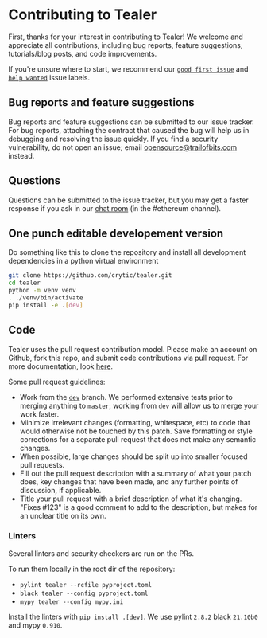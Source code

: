 # Contributing to Tealer
First, thanks for your interest in contributing to Tealer! We welcome and appreciate all contributions, including bug reports, feature suggestions, tutorials/blog posts, and code improvements.

If you're unsure where to start, we recommend our [`good first issue`](https://github.com/crytic/tealer/issues?q=is%3Aissue+is%3Aopen+label%3A%22good+first+issue%22) and [`help wanted`](https://github.com/crytic/tealer/issues?q=is%3Aissue+is%3Aopen+label%3A%22help+wanted%22) issue labels.

## Bug reports and feature suggestions
Bug reports and feature suggestions can be submitted to our issue tracker. For bug reports, attaching the contract that caused the bug will help us in debugging and resolving the issue quickly. If you find a security vulnerability, do not open an issue; email opensource@trailofbits.com instead.

## Questions
Questions can be submitted to the issue tracker, but you may get a faster response if you ask in our [chat room](https://empireslacking.herokuapp.com/) (in the #ethereum channel).

## One punch editable developement version
Do something like this to clone the repository and install all development dependencies in a python virtual environment
```bash
git clone https://github.com/crytic/tealer.git
cd tealer
python -m venv venv
. ./venv/bin/activate
pip install -e .[dev]
```


## Code
Tealer uses the pull request contribution model. Please make an account on Github, fork this repo, and submit code contributions via pull request. For more documentation, look [here](https://guides.github.com/activities/forking/).

Some pull request guidelines:

- Work from the [`dev`](https://github.com/crytic/tealer/tree/dev) branch. We performed extensive tests prior to merging anything to `master`, working from `dev` will allow us to merge your work faster.
- Minimize irrelevant changes (formatting, whitespace, etc) to code that would otherwise not be touched by this patch. Save formatting or style corrections for a separate pull request that does not make any semantic changes.
- When possible, large changes should be split up into smaller focused pull requests.
- Fill out the pull request description with a summary of what your patch does, key changes that have been made, and any further points of discussion, if applicable.
- Title your pull request with a brief description of what it's changing. "Fixes #123" is a good comment to add to the description, but makes for an unclear title on its own.

### Linters

Several linters and security checkers are run on the PRs.

To run them locally in the root dir of the repository:

- `pylint tealer --rcfile pyproject.toml`
- `black tealer --config pyproject.toml`
- `mypy tealer --config mypy.ini`

Install the linters with `pip install .[dev]`.
We use pylint `2.8.2` black `21.10b0` and mypy `0.910`.


